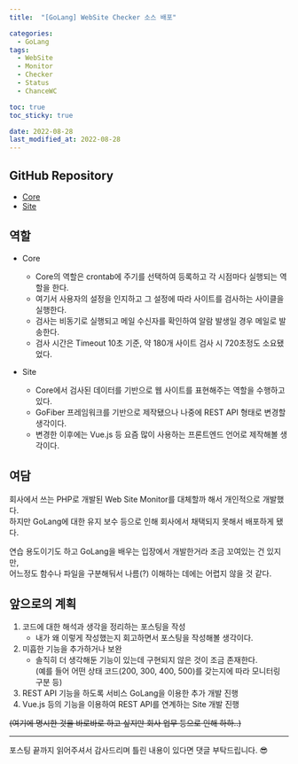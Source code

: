 ```yaml
---
title:  "[GoLang] WebSite Checker 소스 배포"

categories:
  - GoLang
tags:
  - WebSite
  - Monitor
  - Checker
  - Status
  - ChanceWC

toc: true
toc_sticky: true

date: 2022-08-28
last_modified_at: 2022-08-28
---
```


## GitHub Repository
- [Core](https://github.com/ahs0432/Chance-WC-Core)
- [Site](https://github.com/ahs0432/Chance-WC-Web-GoLang)

## 역할
- Core
    - Core의 역할은 crontab에 주기를 선택하여 등록하고 각 시점마다 실행되는 역할을 한다.
    - 여기서 사용자의 설정을 인지하고 그 설정에 따라 사이트를 검사하는 사이클을 실행한다.
    - 검사는 비동기로 실행되고 메일 수신자를 확인하여 알람 발생일 경우 메일로 발송한다.
    - 검사 시간은 Timeout 10초 기준, 약 180개 사이트 검사 시 720초정도 소요됐었다.

- Site
    - Core에서 검사된 데이터를 기반으로 웹 사이트를 표현해주는 역할을 수행하고 있다.
    - GoFiber 프레임워크를 기반으로 제작됐으나 나중에 REST API 형태로 변경할 생각이다.
    - 변경한 이후에는 Vue.js 등 요즘 많이 사용하는 프론트엔드 언어로 제작해볼 생각이다.

## 여담
회사에서 쓰는 PHP로 개발된 Web Site Monitor를 대체할까 해서 개인적으로 개발했다.  
하지만 GoLang에 대한 유지 보수 등으로 인해 회사에서 채택되지 못해서 배포하게 됐다.

연습 용도이기도 하고 GoLang을 배우는 입장에서 개발한거라 조금 꼬여있는 건 있지만,  
어느정도 함수나 파일을 구분해둬서 나름(?) 이해하는 데에는 어렵지 않을 것 같다.

## 앞으로의 계획
1. 코드에 대한 해석과 생각을 정리하는 포스팅을 작성
    - 내가 왜 이렇게 작성했는지 회고하면서 포스팅을 작성해볼 생각이다.
2. 미흡한 기능을 추가하거나 보완
    - 솔직히 더 생각해둔 기능이 있는데 구현되지 않은 것이 조금 존재한다.  
    (예를 들어 어떤 상태 코드(200, 300, 400, 500)를 갖는지에 따라 모니터링 구분 등)
3. REST API 기능을 하도록 서비스 GoLang을 이용한 추가 개발 진행
4. Vue.js 등의 기능을 이용하여 REST API를 연계하는 Site 개발 진행

~~(여기에 명시한 것을 바로바로 하고 싶지만 회사 업무 등으로 인해 하하..)~~

---

포스팅 끝까지 읽어주셔서 감사드리며 틀린 내용이 있다면 댓글 부탁드립니다. 😎